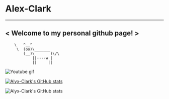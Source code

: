 # Alex-Clark
_____________________________________
< Welcome to my personal github page! >
 ------------------------------------- 
        \   ^__^
         \  (oo)\_______
            (__)\       )\/\
                ||----w |
                ||     ||
                
                                                                                    

   ![Youtube gif](https://github.com/Alyx-Clark/Alyx-Clark/raw/main/erased-satoru.gif) 
   
   [![Alyx-Clark's GitHub stats](https://github-readme-stats.vercel.app/api?username=Alyx-Clark)](https://github.com/Alyx-Clark/github-readme-stats)
   
   ![Alyx-Clark's GitHub stats](https://github-readme-stats.vercel.app/api?username=Alyx-Clark&show_icons=true&theme=cobalt)

